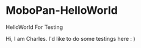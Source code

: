 # MoboPan-HelloWorld
HelloWorld For Testing


Hi, I am Charles. I'd like to do some testings here : )
